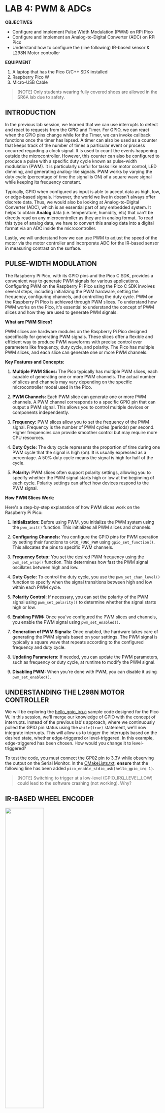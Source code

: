 # LAB 4: PWM & ADCs

**OBJECTIVES**
-	Configure and implement Pulse Width Modulation (PWM) on RPi Pico
-	Configure and implement an Analog-to-Digital Converter (ADC) on RPi Pico
-	Understand how to configure the (line following) IR-based sensor & L298N Motor controller


**EQUIPMENT** 
1.	A laptop that has the Pico C/C++ SDK installed
2.	Raspberry Pico W
3.	Micro-USB Cable

> [NOTE]
> Only students wearing fully covered shoes are allowed in the SR6A lab due to safety.

## **INTRODUCTION** 

In the previous lab session, we learned that we can use interrupts to detect and react to requests from the GPIO and Timer. For GPIO, we can react when the GPIO pins change while for the Timer, we can invoke callback functions once the timer has lapsed. A timer can also be used as a counter that keeps track of the number of times a particular event or process occurred regarding a clock signal. It is used to count the events happening outside the microcontroller. However, this counter can also be configured to produce a pulse with a specific duty cycle known as pulse-width modulation (PWM). It is particularly useful for tasks like motor control, LED dimming, and generating analog-like signals. PWM works by varying the duty cycle (percentage of time the signal is ON) of a square wave signal while keeping its frequency constant. 

Typically, GPIO when configured as input is able to accept data as high, low, or edge-based signals. However, the world we live in doesn't always offer discrete data. Thus, we would also be looking at Analog-to-Digital Converter (ADC), which is an essential part of any embedded system. It helps to obtain **Analog** data (i.e. temperature, humidity, etc) that can’t be directly read on any microcontroller as they are in analog format. To read this type of analog data, we have to convert this analog data into a digital format via an ADC inside the microcontroller.

Lastly, we will understand how we can use PWM to adjust the speed of the motor via the motor controller and incorporate ADC for the IR-based sensor in measuring contrast on the surface.

## **PULSE-WIDTH MODULATION** 

The Raspberry Pi Pico, with its GPIO pins and the Pico C SDK, provides a convenient way to generate PWM signals for various applications. Configuring PWM on the Raspberry Pi Pico using the Pico C SDK involves several steps, including initializing the PWM hardware, setting the frequency, configuring channels, and controlling the duty cycle. PWM on the Raspberry Pi Pico is achieved through PWM slices. To understand how PWM works on the Pico, it's essential to understand the concept of PWM slices and how they are used to generate PWM signals.

**What are PWM Slices?**

PWM slices are hardware modules on the Raspberry Pi Pico designed specifically for generating PWM signals. These slices offer a flexible and efficient way to produce PWM waveforms with precise control over parameters like frequency, duty cycle, and polarity. The Pico has multiple PWM slices, and each slice can generate one or more PWM channels.

**Key Features and Concepts:**

1. **Multiple PWM Slices:** The Pico typically has multiple PWM slices, each capable of generating one or more PWM channels. The actual number of slices and channels may vary depending on the specific microcontroller model used in the Pico.

2. **PWM Channels:** Each PWM slice can generate one or more PWM channels. A PWM channel corresponds to a specific GPIO pin that can output a PWM signal. This allows you to control multiple devices or components independently.

3. **Frequency:** PWM slices allow you to set the frequency of the PWM signal. Frequency is the number of PWM cycles (periods) per second. Higher frequencies can provide smoother control but may require more CPU resources.

4. **Duty Cycle:** The duty cycle represents the proportion of time during one PWM cycle that the signal is high (on). It is usually expressed as a percentage. A 50% duty cycle means the signal is high for half of the cycle.

5. **Polarity:** PWM slices often support polarity settings, allowing you to specify whether the PWM signal starts high or low at the beginning of each cycle. Polarity settings can affect how devices respond to the PWM signal.

**How PWM Slices Work:**

Here's a step-by-step explanation of how PWM slices work on the Raspberry Pi Pico:

1. **Initialization:** Before using PWM, you initialize the PWM system using the `pwm_init()` function. This initializes all PWM slices and channels.

2. **Configuring Channels:** You configure the GPIO pins for PWM operation by setting their functions to `GPIO_FUNC_PWM` using `gpio_set_function()`. This allocates the pins to specific PWM channels.

3. **Frequency Setup:** You set the desired PWM frequency using the `pwm_set_wrap()` function. This determines how fast the PWM signal oscillates between high and low.

4. **Duty Cycle:** To control the duty cycle, you use the `pwm_set_chan_level()` function to specify when the signal transitions between high and low within each PWM cycle.

5. **Polarity Control:** If necessary, you can set the polarity of the PWM signal using `pwm_set_polarity()` to determine whether the signal starts high or low.

6. **Enabling PWM:** Once you've configured the PWM slices and channels, you enable the PWM signal using `pwm_set_enabled()`.

7. **Generation of PWM Signals:** Once enabled, the hardware takes care of generating the PWM signals based on your settings. The PWM signal is typically a square wave that repeats according to the configured frequency and duty cycle.

8. **Updating Parameters:** If needed, you can update the PWM parameters, such as frequency or duty cycle, at runtime to modify the PWM signal.

9. **Disabling PWM:** When you're done with PWM, you can disable it using `pwm_set_enabled()`.


## **UNDERSTANDING THE L298N MOTOR CONTROLLER**

We will be exploring the [hello_gpio_irq.c](https://github.com/raspberrypi/pico-examples/blob/master/gpio/hello_gpio_irq/hello_gpio_irq.c) sample code designed for the Pico W. In this session, we'll merge our knowledge of GPIO with the concept of interrupts. Instead of the previous lab's approach, where we continuously polled the GPIO pin status using the `while(true)` statement, we'll now integrate interrupts. This will allow us to trigger the interrupts based on the desired state, whether edge-triggered or level-triggered. In this example, edge-triggered has been chosen. How would you change it to level-triggered? 

To test the code, you must connect the GP02 pin to 3.3V while observing the output on the Serial Monitor. In the [CMakeLists.txt](https://github.com/raspberrypi/pico-examples/blob/master/gpio/hello_gpio_irq/CMakeLists.txt), __ensure__ that the following line has been added `pico_enable_stdio_usb(hello_gpio_irq 1)`.

> [NOTE]
> Switching to trigger at a low-level (GPIO_IRQ_LEVEL_LOW) could lead to the software crashing (not working). Why?

## **IR-BASED WHEEL ENCODER**

<img src="https://rees52-fbcb.kxcdn.com/19851-thickbox_default/hc-020k-double-speed-measuring-module-with-photoelectric-encoders-for-experiment-rs019.jpg" width=50% height=50%>

The working principle of the encoder (shown above) is illustrated in the image below. It uses a slotted wheel with a single LED and photodetector pair that generate pulses as the wheel turns, and the speed of an object can be calculated by measuring the pulse duration Δti  (i.e. elapsed time or period of a pulse) between successive pulses. It comprises three connections: GND, VCC and OUT. GND and VCC supply power to the module (in our case, via the Pico's GND and 3.3V pins), while OUT generates the square-pulse signal. Connecting the GP02 from the Pico to the OUT of the IR-Sensor will allow the Pico to detect when the wheel is turning.

<img src="img/encoder.png" width=50% height=50%>

You may now change the callback function to convert this code into the wheel encoder driver. To measure distance, count each time the notch has been detected (Hint: Use edge-triggered). To measure speed, you will need to measure the pulse width.

<img src="img/connectIRsensor.png" width=70% height=70%>

## **TIMERS**

The RP2040 found in the Pico features a flexible timer system that can be used for various applications. Here is a brief description of its timer system, focusing on timer modes, input capture, and output compare:

1. **Timer Modes:**
    - **Free Running Mode:** In this mode, the timer simply counts from 0 to its maximum value and then wraps around to start counting again.
    - **Periodic Mode:** In this mode, the timer counts up to a predefined value (ALARM0, for instance) and then restarts from zero. This can be used to generate periodic interrupts or events.
    - **One-Shot Mode:** In this mode, the timer counts up to a predefined value and then stops. It's useful for creating a single delay or measuring an event of a known duration.

2. **Input Capture:**
    - Input capture is used to measure the time duration of an external event. For example, it can measure the duration of a pulse on a pin.
    - When the event occurs (like a rising or falling edge on a pin), the current timer value is 'captured' and stored in a register.
    - By comparing consecutive captured values, you can determine the duration of the event or the period between events.
    - The RP2040 timer can be configured to generate an interrupt when such capture occurs, which allows the CPU to process the captured value or take action based on the event.

3. **Output Compare:**
    - Output compare generates an event (like toggling a pin) at a specific timer value.
    - You set a value in a compare register, and an action can be triggered when the timer counts up to that value.
    - The action can be as simple as generating an interrupt or as complex as toggling a GPIO pin, generating PWM signals, etc.
    - This feature can be very useful in applications like motor control, where precise timing of events is crucial.

It's also worth noting that the RP2040 timer system provides multiple alarm (compare) registers, allowing multiple compare values to be active simultaneously. This multi-alarm capability can be particularly useful in applications requiring various events to happen simultaneously without constant CPU intervention. To make full use of the timer capabilities, you should take a look at the RP2040 datasheet and SDK, which will provide more detailed information and examples on how to configure and use the timers.

## **Periodic vs Single-shot**

This example [hello_timer.c](https://github.com/raspberrypi/pico-examples/blob/master/timer/hello_timer/hello_timer.c) illustrates how to configure a single-shot and a periodic-based timer that is used to trigger an interrupt. This interrupt will then trigger a function to perform the user-defined code. Changing the `delay_ms` parameter in the `add_repeating_timer_ms` API call can trigger different behaviours. Observe the starting time at each call.

The image below illustrates two different configurations for the periodic timer used in the sample code above.
<img src="img/periodic.png" width=70% height=70%>

## **HOW DOES THE ULTRASONIC HC-SR04P WORK**

<img src="img/ultrasonic.png" width=50% height=50%>

1. **Initiation**: A short high pulse, typically around 10 microseconds in duration, is applied to the "Trigger" pin of the HC-SR04 module to initiate a measurement.
2. **Ultrasonic Pulse Emission**: Once triggered, the HC-SR04 responds by emitting a burst of eight ultrasonic pulses at approximately 40 kHz. These sound waves travel through the air, radiating outward from the module's transmitter.
3. **Reflection and Reception**: If an object is present within the sensor's detection range, the emitted ultrasonic waves will bounce off that object's surface and reflect toward the module. The module's ultrasonic receiver, or the "Echo" pin, detects these reflected sound waves. The duration for which the "Echo" pin stays high is directly proportional to the time it takes for the emitted ultrasonic waves to hit an object and return.
4. **Distance Derivation**: The time measured from the emission of the ultrasonic pulse to its reception (the round trip) can be used to derive the distance to the object. Given that, we know the speed of sound in air (approximately 343 meters per second or 1125.33 feet per second at room temperature), the formula to calculate this distance is: <img src="img/distance.png" width=25% height=25%> The division by two accounts for the round trip of the sound waves; we need the time for just one way to determine the distance to the object.

<img src="img/connectultrasonic.png" width=70% height=70%>

## **SAMPLE CODE FOR ULTRASONIC HC-SR04P**

The following [example](https://github.com/KleistRobotics/Pico-Ultrasonic/blob/main/ultrasonic/ultrasonic.c) uses simple GPIO and delays to achieve the trigger and echo calculation to obtain the distance. However, this code is inefficient due to the use of block-waiting (lines #26 & #28). 


## **EXERCISE**

To develop a simple stopwatch that measures time intervals between button presses. On pressing the **START** pseudo-button (GP15), the stopwatch will begin, and the elapsed time will be displayed every second on the Serial Monitor (or equivalent). Releasing the **START** pseudo-button will stop the timer and reset the elapsed time to zero. The **START** pseudo-button must incorporate a debouncing algorithm. Please note that GPIO and Timer interrupts must be incorporated into this solution.
